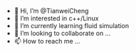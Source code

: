 - 👋 Hi, I’m @TianweiCheng
- 👀 I’m interested in c++/Linux
- 🌱 I’m currently learning fluid simulation
- 💞️ I’m looking to collaborate on ...
- 📫 How to reach me ...

<!---
TianweiCheng/TianweiCheng is a ✨ special ✨ repository because its `README.md` (this file) appears on your GitHub profile.
You can click the Preview link to take a look at your changes.
--->
